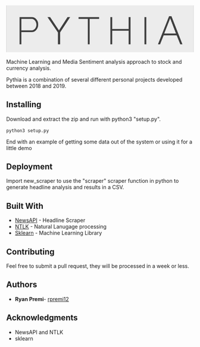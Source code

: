 ![Pythia](header.png)

Machine Learning and Media Sentiment analysis approach to stock and currency analysis.

Pythia is a combination of several different personal projects developed between 2018 and 2019.

## Installing

Download and extract the zip and run with python3 "setup.py".

```
python3 setup.py
```

End with an example of getting some data out of the system or using it for a little demo

## Deployment

Import new_scraper to use the "scraper" scraper function in python to generate headline analysis and results in a CSV.


## Built With

* [NewsAPI](https://newsapi.org/) - Headline Scraper
* [NTLK](https://github.com/nltk/nltk) - Natural Lanugage processing
* [Sklearn](http://scikit-learn.org/stable/index.html) - Machine Learning Library


## Contributing

Feel free to submit a pull request, they will be processed in a week or less.


## Authors

* **Ryan Premi**- [rpremi12](https://github.com/rpremi12)


## Acknowledgments

* NewsAPI and NTLK
* sklearn
